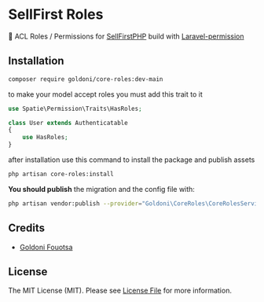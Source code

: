 # SellFirst Roles

🍅 ACL Roles / Permissions for [SellFirstPHP](https://sell-first.com/) build with [Laravel-permission](https://spatie.be/docs/laravel-permission/v5/introduction)

## Installation

```bash
composer require goldoni/core-roles:dev-main
```

to make your model accept roles you must add this trait to it

```php
use Spatie\Permission\Traits\HasRoles;

class User extends Authenticatable
{
    use HasRoles;
}
```

after installation use this command to install the package and publish assets
```bash
php artisan core-roles:install
```


**You should publish** the migration and the config file with:

```bash
php artisan vendor:publish --provider="Goldoni\CoreRoles\CoreRolesServiceProvider"
```

## Credits

- [Goldoni Fouotsa](https://github.com/fgoldoni)

## License

The MIT License (MIT). Please see [License File](LICENSE.md) for more information.
